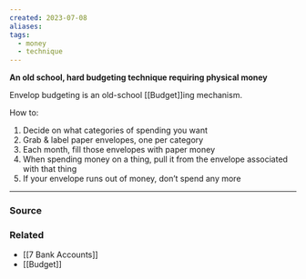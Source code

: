 ```yaml
---
created: 2023-07-08
aliases: 
tags:
  - money
  - technique
---
```

**An old school, hard budgeting technique requiring physical money**

Envelop budgeting is an old-school [[Budget]]ing mechanism. 

How to:

1. Decide on what categories of spending you want
2. Grab & label paper envelopes, one per category
3. Each month, fill those envelopes with paper money
4. When spending money on a thing, pull it from the envelope associated with that thing
5. If your envelope runs out of money, don’t spend any more

---

### Source

### Related
- [[7 Bank Accounts]] 
- [[Budget]]